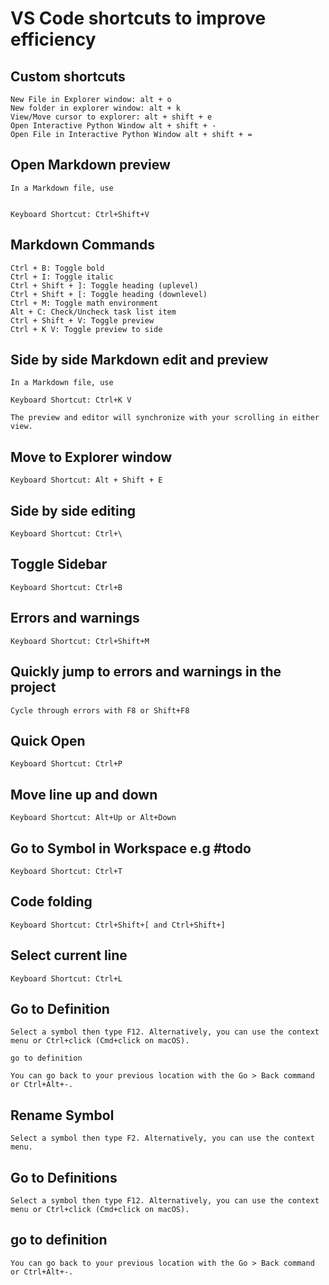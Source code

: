 # VS Code shortcuts to improve efficiency

## Custom shortcuts

    New File in Explorer window: alt + o
    New folder in explorer window: alt + k
    View/Move cursor to explorer: alt + shift + e
    Open Interactive Python Window alt + shift + -
    Open File in Interactive Python Window alt + shift + =

## Open Markdown preview

    In a Markdown file, use
    

    Keyboard Shortcut: Ctrl+Shift+V

## Markdown Commands

    Ctrl + B: Toggle bold
    Ctrl + I: Toggle italic
    Ctrl + Shift + ]: Toggle heading (uplevel)
    Ctrl + Shift + [: Toggle heading (downlevel)
    Ctrl + M: Toggle math environment
    Alt + C: Check/Uncheck task list item
    Ctrl + Shift + V: Toggle preview
    Ctrl + K V: Toggle preview to side

## Side by side Markdown edit and preview

    In a Markdown file, use

    Keyboard Shortcut: Ctrl+K V

    The preview and editor will synchronize with your scrolling in either view.

## Move to Explorer window

    Keyboard Shortcut: Alt + Shift + E

## Side by side editing

    Keyboard Shortcut: Ctrl+\

## Toggle Sidebar

    Keyboard Shortcut: Ctrl+B

## Errors and warnings

    Keyboard Shortcut: Ctrl+Shift+M

## Quickly jump to errors and warnings in the project

    Cycle through errors with F8 or Shift+F8

## Quick Open

    Keyboard Shortcut: Ctrl+P

## Move line up and down

    Keyboard Shortcut: Alt+Up or Alt+Down

## Go to Symbol in Workspace e.g #todo

    Keyboard Shortcut: Ctrl+T

## Code folding

    Keyboard Shortcut: Ctrl+Shift+[ and Ctrl+Shift+]

## Select current line

    Keyboard Shortcut: Ctrl+L

## Go to Definition

    Select a symbol then type F12. Alternatively, you can use the context menu or Ctrl+click (Cmd+click on macOS).

    go to definition

    You can go back to your previous location with the Go > Back command or Ctrl+Alt+-.

## Rename Symbol

    Select a symbol then type F2. Alternatively, you can use the context menu.

## Go to Definitions

    Select a symbol then type F12. Alternatively, you can use the context menu or Ctrl+click (Cmd+click on macOS).

## go to definition

    You can go back to your previous location with the Go > Back command or Ctrl+Alt+-.
